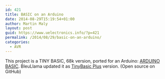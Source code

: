 ```yaml
---
id: 421
title: BASIC on an Arduino
date: 2014-08-29T15:19:54+01:00
author: Martin Maly
layout: post
guid: https://www.uelectronics.info/?p=421
permalink: /2014/08/29/basic-on-an-arduino/
categories:
  - AVR
---
```

This project is a TINY BASIC, 68k version, ported for an Arduino: [ARDUINO BASIC](https://ec2-122-248-210-243.ap-southeast-1.compute.amazonaws.com/mediawiki/index.php/Arduino_Basic). BleuLlama updated it as [TinyBasic Plus](https://github.com/BleuLlama/TinyBasicPlus) version. (Open source on GitHub)